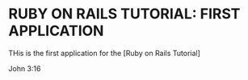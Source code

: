 # RUBY ON RAILS TUTORIAL: FIRST APPLICATION

THis is the first application for the [Ruby on Rails Tutorial]

John 3:16